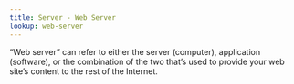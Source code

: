 ```yaml
---
title: Server - Web Server
lookup: web-server
---
```

“Web server” can refer to either the server (computer), application (software), or the combination of the two that’s used to provide your web site’s content to the rest of the Internet. 